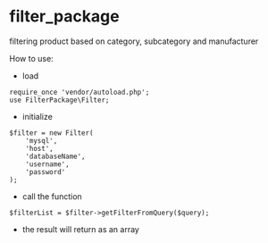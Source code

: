 # filter_package
filtering product based on category, subcategory and manufacturer

How to use:

* load
```
require_once 'vendor/autoload.php'; 
use FilterPackage\Filter;
```

* initialize
```
$filter = new Filter(
    'mysql',
    'host',
    'databaseName',
    'username',
    'password'
);
```

* call the function
```
$filterList = $filter->getFilterFromQuery($query);
```
* the result will return as an array
